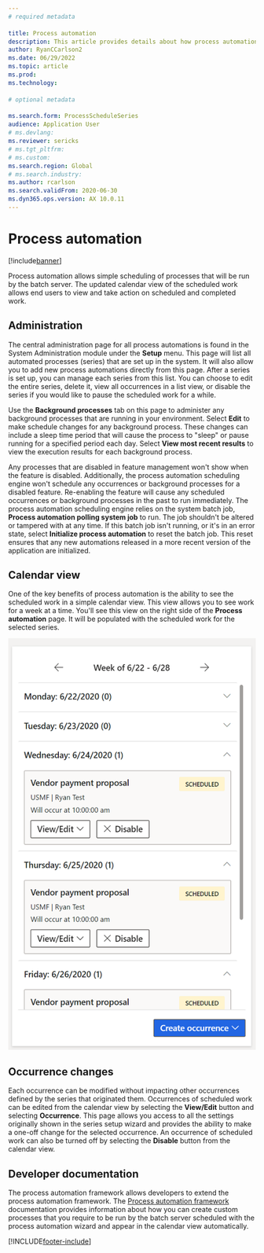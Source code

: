 ```yaml
---
# required metadata

title: Process automation
description: This article provides details about how process automation allows simple scheduling of processes that will be run by the batch server.
author: RyanCCarlson2
ms.date: 06/29/2022
ms.topic: article
ms.prod:
ms.technology: 

# optional metadata

ms.search.form: ProcessScheduleSeries
audience: Application User
# ms.devlang: 
ms.reviewer: sericks
# ms.tgt_pltfrm: 
# ms.custom: 
ms.search.region: Global
# ms.search.industry:
ms.author: rcarlson
ms.search.validFrom: 2020-06-30
ms.dyn365.ops.version: AX 10.0.11
---
```


# Process automation

[!include[banner](../../../finance/includes/banner.md)]

Process automation allows simple scheduling of processes that will be run by the batch server. The updated calendar view of the scheduled work allows end users to view and take action on scheduled and completed work.

## Administration

The central administration page for all process automations is found in the System Administration module under the **Setup** menu. This page will list all automated processes (series) that are set up in the system. It will also allow you to add new process automations directly from this page. After a series is set up, you can manage each series from this list. You can choose to edit the entire series, delete it, view all occurrences in a list view, or disable the series if you would like to pause the scheduled work for a while.

Use the **Background processes** tab on this page to administer any background processes that are running in your environment. Select **Edit** to make schedule changes for any background process. These changes can include a sleep time period that will cause the process to "sleep" or pause running for a specified period each day. Select **View most recent results** to view the execution results for each background process.

Any processes that are disabled in feature management won't show when the feature is disabled. Additionally, the process automation scheduling engine won't schedule any occurrences or background processes for a disabled feature. Re-enabling the feature will cause any scheduled occurrences or background processes in the past to run immediately. The process automation scheduling engine relies on the system batch job, **Process automation polling system job** to run. The job shouldn't be altered or tampered with at any time. If this batch job isn't running, or it's in an error state, select **Initialize process automation** to reset the batch job. This reset ensures that any new automations released in a more recent version of the application are initialized.

## Calendar view

One of the key benefits of process automation is the ability to see the scheduled work in a simple calendar view.  This view allows you to see work for a week at a time. You'll see this view on the right side of the **Process automation** page. It will be populated with the scheduled work for the selected series.

[![Process automation calendar.](../../dev-itpro/sysadmin/media/CalendarView2.png)](/media/CalendarView2.png)

## Occurrence changes

Each occurrence can be modified without impacting other occurrences defined by the series that originated them. Occurrences of scheduled work can be edited from the calendar view by selecting the **View/Edit** button and selecting **Occurrence**. This page allows you access to all the settings originally shown in the series setup wizard and provides the ability to make a one-off change for the selected occurrence. An occurrence of scheduled work can also be turned off by selecting the **Disable** button from the calendar view.

## Developer documentation

The process automation framework allows developers to extend the process automation framework. The [Process automation framework](../../dev-itpro/process-automation/process-automation-framework.md) documentation provides information about how you can create custom processes that you require to be run by the batch server scheduled with the process automation wizard and appear in the calendar view automatically.

[!INCLUDE[footer-include](../../../includes/footer-banner.md)]
